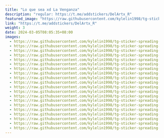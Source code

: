 ```yaml
---
title: "Lo que sea xd La Venganza"
description: "regular: https://t.me/addstickers/DelArtx_R"
featured_image: "https://raw.githubusercontent.com/kylelin1998/tg-sticker-spreading-worldwide-images/main/img/69175839-86a4-437d-9c59-f2e19b64be70.jpg"
link: "https://t.me/addstickers/DelArtx_R"
weight: 3
date: 2024-03-05T08:05:35+08:00
images:
  - https://raw.githubusercontent.com/kylelin1998/tg-sticker-spreading-worldwide-images/main/img/69175839-86a4-437d-9c59-f2e19b64be70.jpg
  - https://raw.githubusercontent.com/kylelin1998/tg-sticker-spreading-worldwide-images/main/img/e737cddc-dd96-40e0-962d-2c8028793249.jpg
  - https://raw.githubusercontent.com/kylelin1998/tg-sticker-spreading-worldwide-images/main/img/a7ac94ef-4a84-4a90-be31-01f1c03934eb.jpg
  - https://raw.githubusercontent.com/kylelin1998/tg-sticker-spreading-worldwide-images/main/img/1c3715ee-ccac-4a2d-9c54-b6455203a82b.jpg
  - https://raw.githubusercontent.com/kylelin1998/tg-sticker-spreading-worldwide-images/main/img/1b51f512-6581-496d-add4-526188d7464f.jpg
  - https://raw.githubusercontent.com/kylelin1998/tg-sticker-spreading-worldwide-images/main/img/7112d902-c029-455d-a0b3-5a6d7eadb135.jpg
  - https://raw.githubusercontent.com/kylelin1998/tg-sticker-spreading-worldwide-images/main/img/b6b37dec-b76d-49ad-a360-99e6852e8fb4.jpg
  - https://raw.githubusercontent.com/kylelin1998/tg-sticker-spreading-worldwide-images/main/img/6c15aff4-997e-4970-bdb9-67cbe67fb489.jpg
  - https://raw.githubusercontent.com/kylelin1998/tg-sticker-spreading-worldwide-images/main/img/c54f682b-2482-4b44-8419-50eac8c4afbf.jpg
  - https://raw.githubusercontent.com/kylelin1998/tg-sticker-spreading-worldwide-images/main/img/2b53a2fd-a16c-4cb3-915e-d68799cd326c.jpg
  - https://raw.githubusercontent.com/kylelin1998/tg-sticker-spreading-worldwide-images/main/img/a2188f9a-7249-4be5-a1ff-f1e460ac5756.jpg
  - https://raw.githubusercontent.com/kylelin1998/tg-sticker-spreading-worldwide-images/main/img/ac856f74-3170-4440-aef2-e3dbc8beafc2.jpg
  - https://raw.githubusercontent.com/kylelin1998/tg-sticker-spreading-worldwide-images/main/img/c34cd5d0-f615-4c10-9aac-4b840adfbfbd.jpg
  - https://raw.githubusercontent.com/kylelin1998/tg-sticker-spreading-worldwide-images/main/img/755e9156-59d2-4259-a51b-458d9589c52a.jpg
  - https://raw.githubusercontent.com/kylelin1998/tg-sticker-spreading-worldwide-images/main/img/46017b8e-e230-4334-a2a2-cb6ac1d7458f.jpg
  - https://raw.githubusercontent.com/kylelin1998/tg-sticker-spreading-worldwide-images/main/img/e1cac95b-4d14-4a8d-b671-7f583a46ff16.jpg
  - https://raw.githubusercontent.com/kylelin1998/tg-sticker-spreading-worldwide-images/main/img/8c0e7d37-fc66-4df2-97b5-5527bb86e931.jpg
  - https://raw.githubusercontent.com/kylelin1998/tg-sticker-spreading-worldwide-images/main/img/afffccc3-2775-4031-956b-bdfd1364cefc.jpg
  - https://raw.githubusercontent.com/kylelin1998/tg-sticker-spreading-worldwide-images/main/img/f1a79438-945e-42e5-aadd-e19324c242fc.jpg
  - https://raw.githubusercontent.com/kylelin1998/tg-sticker-spreading-worldwide-images/main/img/8f99fb63-b012-42d3-9129-b73b14cba731.jpg
---
```

